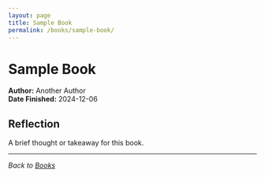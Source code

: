 ```yaml
---
layout: page
title: Sample Book
permalink: /books/sample-book/
---
```


# Sample Book

**Author:** Another Author  
**Date Finished:** 2024-12-06

## Reflection

A brief thought or takeaway for this book.

---

*Back to [Books](/books)* 
